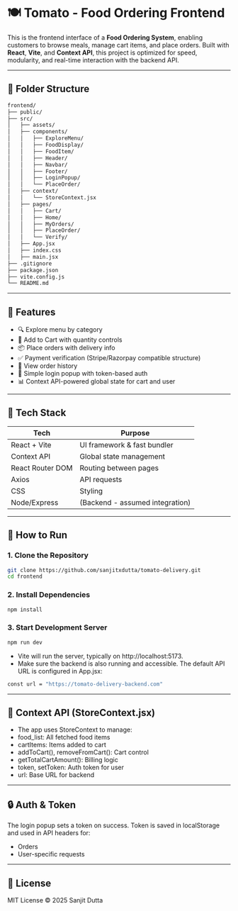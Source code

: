 # 🍽️ Tomato - Food Ordering Frontend

This is the frontend interface of a **Food Ordering System**, enabling customers to browse meals, manage cart items, and place orders. Built with **React**, **Vite**, and **Context API**, this project is optimized for speed, modularity, and real-time interaction with the backend API.

---

## 📁 Folder Structure

```bash
frontend/
├── public/
├── src/
│   ├── assets/
│   ├── components/
│   │   ├── ExploreMenu/
│   │   ├── FoodDisplay/
│   │   ├── FoodItem/
│   │   ├── Header/
│   │   ├── Navbar/
│   │   ├── Footer/
│   │   ├── LoginPopup/
│   │   └── PlaceOrder/
│   ├── context/
│   │   └── StoreContext.jsx
│   ├── pages/
│   │   ├── Cart/
│   │   ├── Home/
│   │   ├── MyOrders/
│   │   ├── PlaceOrder/
│   │   └── Verify/
│   ├── App.jsx
│   ├── index.css
│   ├── main.jsx
├── .gitignore
├── package.json
├── vite.config.js
└── README.md
```

---

## 🚀 Features

- 🔍 Explore menu by category
- 🛒 Add to Cart with quantity controls
- 📦 Place orders with delivery info
- ✅ Payment verification (Stripe/Razorpay compatible structure)
- 📃 View order history
- 🔐 Simple login popup with token-based auth
- 📊 Context API-powered global state for cart and user

---

## 🧪 Tech Stack

| Tech             | Purpose                          |
|------------------|----------------------------------|
| React + Vite     | UI framework & fast bundler      |
| Context API      | Global state management          |
| React Router DOM | Routing between pages            |
| Axios            | API requests                     |
| CSS              | Styling                          |
| Node/Express     | (Backend - assumed integration)  |

---

## 🚀 How to Run

### 1. Clone the Repository

```bash
git clone https://github.com/sanjitxdutta/tomato-delivery.git
cd frontend
```

### 2. Install Dependencies

```bash
npm install
```

### 3. Start Development Server

```bash
npm run dev
```
- Vite will run the server, typically on http://localhost:5173.
- Make sure the backend is also running and accessible. The default API URL is configured in App.jsx:
```bash
const url = "https://tomato-delivery-backend.com"
```

---

## 🧠 Context API (StoreContext.jsx)
- The app uses StoreContext to manage:
- food_list: All fetched food items
- cartItems: Items added to cart
- addToCart(), removeFromCart(): Cart control
- getTotalCartAmount(): Billing logic
- token, setToken: Auth token for user
- url: Base URL for backend

---

## 🔒 Auth & Token
The login popup sets a token on success. Token is saved in localStorage and used in API headers for:
- Orders
- User-specific requests

---

## 📄 License
MIT License © 2025 Sanjit Dutta

